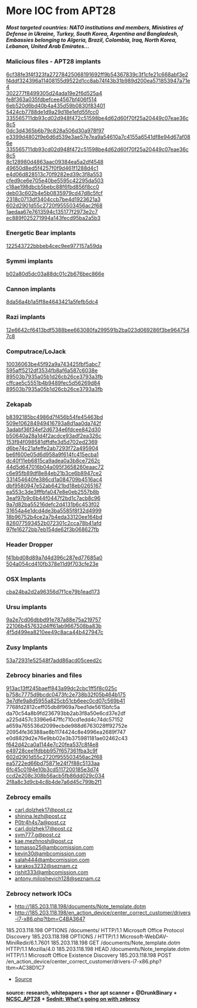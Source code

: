 # More IOC from APT28    

##### Most targeted countries: NATO institutions and members, Ministires of Defense in Ukraine, Turkey, South Korea, Argentina and Bangladesh, Embassies belonging to Algeria, Brazil, Colombia, Iraq, North Korea, Lebanon, United Arab Emirates...  

### Malicious files - APT28 implants

[6cf38fe3f4f323fa27278425068191692ff9b54367839c3f1cfe21c668abf3e2](https://www.virustotal.com/en/file/6cf38fe3f4f323fa27278425068191692ff9b54367839c3f1cfe21c668abf3e2/analysis/)  
[f4ddf324396a11408155d9522d1cc8ab74f43b31b989d200ea571853947a71e4](https://www.virustotal.com/en/file/f4ddf324396a11408155d9522d1cc8ab74f43b31b989d200ea571853947a71e4/analysis/)  
[302277f8499305d24ada19e2f6d525a4](https://www.virustotal.com/en/file/e8b930be7d67ea666846cdbba50a5f46eaccc99ee695a44a4a38b7e150786801/analysis/)  
[fe8f363a035fdbefcee4567bf406f514](https://www.virustotal.com/en/file/a37eda810ca92486bfb0e1f1b27adb7c9df57aafab686c000ae1d6ec5d6f6180/analysis/)  
[6eb520d6bd40b4a435d59b0830f83401](https://www.virustotal.com/en/file/a5742651c3dab8d6ed6f49c2f9fb3ee3bea5cd01c3ec8e73ff0a6f400e32faeb/analysis/)  
[5424cb7788de1d9a29d18e1efd55fcc0](https://www.virustotal.com/en/file/2d11e8d81bf776d668355ed15a596193d4bb10a42289ddb3223c1227b042d854/analysis/)  
[335565711db93cd02d948f472c51598be4d62d60f70f25a20449c07eae36c8c5](https://www.virustotal.com/en/file/335565711db93cd02d948f472c51598be4d62d60f70f25a20449c07eae36c8c5/analysis/)  
[0dc3d4365b6b79c828a506d30a978f97](https://www.virustotal.com/en/file/1628d33ce9a7a7134d7fb1873add3a355d7e054fb4ba17b21335a18151eed658/analysis/)  
[e3399d4802f9e6d6d539e3ae57e7ea9a54610a7c4155a6541df8e94d67af086e](https://www.virustotal.com/en/file/e3399d4802f9e6d6d539e3ae57e7ea9a54610a7c4155a6541df8e94d67af086e/analysis/)  
[335565711db93cd02d948f472c51598be4d62d60f70f25a20449c07eae36c8c5](https://www.virustotal.com/en/file/335565711db93cd02d948f472c51598be4d62d60f70f25a20449c07eae36c8c5/analysis/)  
[8c128980d4863aac09384ea5a2df4548](https://www.virustotal.com/#/file/f85e59ac7b168da0972227b9c6fd1e34e625a0746d10c5a08fb2c0518569b58e/detection)  
[49650d8ed5f4257f0f9d461f1288d4c1](https://www.virustotal.com/#/file/e4db5405ac7ab517d43722e1ca8d653ea4a32802bc8a5410d032275eedc7b7ee/detection)  
[e4d06d828513c70f9282ed39c3f8a553](https://www.virustotal.com/en/file/cf54b6c3fd2ec599083cd93cee74dbee9000c5179dfbdefda0bb6679b7f79905/analysis/)  
[cfed9ce6e705e40be5595c42295da503](https://www.virustotal.com/en/file/6c10c6480ab6539bfcea2eafa0b7984b41d57022df137614bda8006ee401db12/analysis/)  
[c18ae198dbcb5bebc88f6fbd856f8cc0](https://www.virustotal.com/es/file/a8f2cdaee06ac78758f6e84c19491621c9c0653b1802236129cd9a8aa3c75728/analysis/)  
[deb03c602b4e5b0835979cd47d8c5fcf](https://www.virustotal.com/es/file/4bcde28262922d221914a2433075c93a0fdce5f5c07e02f3fb0c23e137df934f/analysis/)  
[2318c0713df3404ccb7be4d1923621a3](https://www.virustotal.com/#/file/346e5dc097b8653842b5b4acfad21e223b7fca976fb82b8c10d9fa4f3747dfa0/detection)  
[602d2901d55c2720f955503456ac2f68](https://www.virustotal.com/#/file/93680d34d798a22c618c96dec724517829ec3aad71215213a2dcb1eb190ff9fa/detection)  
[1aedaa67e7613594c135177f2973e2c7](https://www.virustotal.com/#/file/cde4d79cb8e876a9c93730e5811ab8acca695fe4980d49bc0967cecf62a25510/detection)  
[ec889f025271994a143fecd95ba2a5b3](https://www.virustotal.com/#/file/47cc9708cff86676c45ddd3823eafc0fddedbdce00061c55538c49973c561fb7/detection)  

### Energetic Bear implants
[122543722bbbeb4cec9ee977157a59da](https://www.virustotal.com/#/file/501addba8dca294be2ed39bffbd8927652672306e0c9181a7f9b7e66715aa626/detection)  


### Symmi implants
[b02a80d5dc03a88dc01c2b676bec866e](https://www.virustotal.com/#/file/1933ca999737790ba3c3cba7a158de9577f1823f0987ec5ee6ac0c037ef34b6c/detection)  

### Cannon implants
[8da56a4b1a5ff8e4643421a5fefb5dc4](https://www.virustotal.com/#/file/aeaca9985b50ebe1db0fcda9b3fbf02275d17737b748963b63c14da3e988d801/detection)  


### Razi implants
[12e6642cf6413bdf5388bee663080fa299591b2ba023d069286f3be9647547c8](https://www.virustotal.com/en/file/12e6642cf6413bdf5388bee663080fa299591b2ba023d069286f3be9647547c8/analysis/)  

### Computrace/LoJack
[10036063be45f92a9a743425fbf5abc7](https://www.virustotal.com/es/file/3f48dbbf86f29e01809550f4272a894ff4b09bd48b0637bd6745db84d2cec2b6/analysis/)  
[595aff5212df3534fb8af6a587c6038e](https://www.virustotal.com/es/file/dcbfd12321fa7c4fa9a72486ced578fdc00dcee79e6d95aa481791f044a55af3/analysis/)  
[89503b7935a05b1d26cb26ce3793a3fb](https://www.virustotal.com/en/file/6d626c7f661b8cc477569e8e89bfe578770fca332beefea1ee49c20def97226e/analysis/)  
[cffcae5c5551b4b9489fec5d56269d84](https://www.virustotal.com/en/file/aa5b25c969234e5c9a8e3aa7aefb9444f2cc95247b5b52ef83bf4a68032980ae/analysis/)  
[89503b7935a05b1d26cb26ce3793a3fb](https://www.virustotal.com/#/file/dea3a99388e9c962de9ea1008ff35bc2dc66f67a911451e7b501183e360bb95e/detection)  


### Zekapab 
[b8392185bc4986d7f456b54fe45463bd](https://www.virustotal.com/en/file/5ae9ad6d9bb2a25dc04c957ce0658b0aee7b1900af5f8b47f4d32cd4e7d29032/analysis/)  
[509e106284949416793a8d1aa0da742f](https://www.virustotal.com/en/file/cf0d23c3c9199559db93a1ec824d2d01822a06eecf6037fe941e9718299198ea/analysis/)  
[3adabf36f34ef2d6734e6fdcee842d30](https://www.virustotal.com/en/file/384c9a19dd6f0f73bee575e54801f9608883ae31db1b399a28b8cc5f7aa9a26c/analysis/)  
[b50640a28a1d4f2acdce93adf2ea326c](https://www.virustotal.com/en/file/2b19497db8cb05cd3d22996efe5af8eac0f2ea51e80f606b7b8a79dfaa2f58e2/analysis/)  
[153f94f098581dffdfe3d5d702ed2369](https://www.virustotal.com/en/file/f5c28f2089c1ac3cdc9d1bc01297838f663dfb0f2a4a2686edb47cc64ea60bb4/analysis/)  
[d6be74c21afeffe2ab7293f72a495904](https://www.virustotal.com/en/file/58d0154e0da852bd97378c796eb81940af4eeb28ee22f55caca65ab100b0f310/analysis/)  
[be6f600e05d6d958a9f614fc415ecba1](https://www.virustotal.com/en/file/a6576282d17cca390e35306a423dcb5ac9276c28eaba63f74001757edc3688df/analysis/)  
[dc40f11eb6815ca9adea0a3b8ce7262c](https://www.virustotal.com/en/file/87bffb0370c9e14ed5d01d6cc0747cb30a544a71345ea68ef235320378f582ef/analysis/)   
[44d5d647016b04a095f3658260eaac72](https://www.virustotal.com/en/file/15486216ab9c8b474fe8a773fc46bb37a19c6af47d5bd50f5670cd9950a7207c/analysis/)     
[c6e95fb89df8e84eb21b3ce6b8947ce2](https://www.virustotal.com/en/file/0320298eea0206b71d12f3a69730bbbec9768c5c323dfe131047f7ba4f4a8868/analysis/)    
[331454640fe386cd1a084709b4516ac4](https://www.virustotal.com/es/file/5223a45d8b08eb14e87a87edaa4b71593b4f9d2bdb6de1a5b6f3e77869eeca8a/analysis/)  
[dbf9580947e52ab6421bd18eb0265167](https://www.virustotal.com/#/file/57145990fc1a301f95a9041ba2654d6634a155a70fbeb050fe76920602dc52ba/detection)  
[ea553c3de3fffbfa047e8e0eb2557b8b](https://www.virustotal.com/#/file/e05de3e4a03369192856a167f2865eab3062a102b23bfdde5c0f622b39cd159a/detection)  
[3eaf97b9c6b44f0447f2bd1c7acb8c96](https://www.virustotal.com/#/file/65de07fc6b821d9fd3497cfa64212df2d39935dd515a86eda80d08086b183a3f/detection)  
[9a7d82ba55216defc2d4131b6c453f02](https://www.virustotal.com/#/file/8d10fd18de90829eccc33e79b92987bc33999403a1f7e2766903d21d38a247a9/detection)  
[31654a4e1dcd4de3ba5585f8f32d4999](https://www.virustotal.com/es/file/6d626c7f661b8cc477569e8e89bfe578770fca332beefea1ee49c20def97226e/analysis/)  
[18b96752b4ce2a7b4eda33120ee164bd](https://www.virustotal.com/es/file/6d626c7f661b8cc477569e8e89bfe578770fca332beefea1ee49c20def97226e/analysis/)  
[826077593452b072301c2cca78b41afd](https://www.virustotal.com/es/file/ef0960880479f4faf827bfc6b231268f3a67ffbcb6d8f0affd6eb092873d5ee8/analysis/)  
[97fe16272bb7eb154de62f3b068627fb](https://www.virustotal.com/es/file/523bce4195612d07d62f556204ba76a742beac76400a8de88b0395c7d0562cca/analysis/)


### Header Dropper
[f41bbd08d89a7d4d396c287ed77685a0](https://www.virustotal.com/en/file/e1a3a012b332f0728e11f7bbb7429dece387a1244b3daaee6da6b4407c48caf7/analysis/)  
[504a054cd410fb378e11d9f703cfe23e](https://www.virustotal.com/en/file/758f0e25dfd5c0349187359bb5e7456f70fac6e98794490884e6645fdd89321d/analysis/)  

### OSX Implants
[cba24ba2d2a96356d7f1ce79b1ead173](https://www.virustotal.com/en/file/60f9867805c5b3b670a3c2554e1863f1681b4e10b0cdc2118b829358c879b78d/analysis/)  

### Ursu implants
[9a2e7cd06dbbd91e787a88e75a219757](https://www.virustotal.com/en/file/ab0ab5573c71ce3803a9c766def6e1173243782c75bca7c2528fe549aa93e0b1/analysis/)   
[22106b457632d4ff61ab9667508ba83b](https://www.virustotal.com/en/file/f97f2985ff599e073156e37cbd34024067680072ac18f9d2040c64eedbe38e4f/analysis/)  
[4f5d499ea8210ee49c8aca44b427947c](https://www.virustotal.com/#/file/b9672f9d27fab5f4202da9e3c30fba0df5e0f7d46b44ecec1dac53023d47edff/detection)  


### Zusy Implants
[53a72931e52548f7add86acd05ceed2c](https://www.virustotal.com/en/file/688146426628260d32a6b4891d0900eab98c996e66018203d54270e2b76472b1/analysis/)  

### Zebrocy binaries and files
[913ac13ff245baeff843a99dc2cbc1ff5f8c025c](https://www.virustotal.com/es/file/a15a4e21fe3b06870d52f7383ef45e4ac0dde727b02b3d340f0ba6346b43add1/analysis/)  
[b758c7775d9bcdc0473fc2e738b32f05b464b175](https://www.virustotal.com/es/file/2b19497db8cb05cd3d22996efe5af8eac0f2ea51e80f606b7b8a79dfaa2f58e2/analysis/)  
[3e7dfe9a8d5955a825cb51cb6eec0cd07c569b41](https://www.virustotal.com/es/file/a6576282d17cca390e35306a423dcb5ac9276c28eaba63f74001757edc3688df/analysis/)  
7768fd2812ceff05db8f969a7bed1de5615bfc5a  
da70c54a8b9fd236793bb2ab3f8a50e6cd37e2df  
a225d457c3396e647ffc710cd1edd4c74dc57152  
a659a765536d2099ecbde988d6763028ff92752e  
20954fe36388ae8b1174424c8e4996ea2689f747  
e0d8829d2e76e9bb02e3b375981181ae02462c43  
[f642d42ca0a1144e7c20fea537c8f4e8](https://www.virustotal.com/#/file/c4525aca78aa3a32e037c3a3a4f3a9158274d71979638c009917d4b050fc9fa8/detection)  
[e49728cee1fdbbb957f657361fba3c9f](https://www.virustotal.com/#/file/b48b3d46ebfa6af8a25c007f77e6ed3c32fe4c6478311b8b0c7d6f4f8c82de76/detection)  
[602d2901d55c2720f955503456ac2f68](https://www.virustotal.com/#/file/93680d34d798a22c618c96dec724517829ec3aad71215213a2dcb1eb190ff9fa/detection)  
[ea5722ed66bd75871e24f7f88c5133aa](https://www.virustotal.com/#/file/c91843a69dcf3fdad0dac1b2f0139d1bb072787a1cfcf7b6e34a96bc3c081d65/detection)  
[6fc45c0194e10b3cd5117200185e3d74](https://www.virustotal.com/#/file/86bb3b00bcd4878b081e4e4f126bba321b81a17e544d54377a0f590f95209e46/detection)  
[ccd2e208c308b56acb5fb86dd029c034](https://www.virustotal.com/#/file/c20e5d56b35992fe74e92aebb09c40a9ec4f3d9b3c2a01efbe761fa7921dd97f/detection)  
[2f8a8c3d9cb4c8b4de7a6d45c799b2f1](https://www.virustotal.com/#/file/074a5836c5973bb53ab02c2bad66a4743b65c20fd6bf602cfaf09219f32d2426/detection)  


### Zebrocy emails
* carl.dolzhek17@post.cz  
* shinina.lezh@post.cz  
* P0tr4h4s7a@post.cz  
* carl.dolzhek17@post.cz  
* sym777.g@post.cz  
* kae.mezhnosh@post.cz  
* tomasso25@ambcomission.com  
* kevin30@ambcomission.com  
* salah444@ambcomission.com  
* karakos3232@seznam.cz  
* rishit333@ambcomission.com  
* antony.miloshevich128@seznam.cz  

### Zebrocy network IOCs
* http://185.203.118.198/documents/Note_template.dotm
* http://185.203.118.198/en_action_device/center_correct_customer/drivers-i7-x86.php?tbm=C4BA3647

185.203.118.198 OPTIONS /documents/             HTTP/1.1    Microsoft Office Protocol Discovery
185.203.118.198 OPTIONS /               HTTP/1.1    Microsoft-WebDAV-MiniRedir/6.1.7601
185.203.118.198 GET /documents/Note_template.dotm   HTTP/1.1    Mozilla/4.0
185.203.118.198 HEAD /documents/Note_template.dotm  HTTP/1.1    Microsoft Office Existence Discovery
185.203.118.198 POST /en_action_device/center_correct_customer/drivers-i7-x86.php?tbm=AC38D1C7 

* [Source](https://pastebin.com/sXcERsQd)


#### source: research, whitepapers + thor apt scanner + @DrunkBinary + [NCSC_APT28](https://www.ncsc.gov.uk/content/files/protected_files/article_files/NCSC_APT28_Advisory.pdf) + [Sednit: What's going on with zebrocy](https://www.welivesecurity.com/2018/11/20/sednit-whats-going-zebrocy/)
